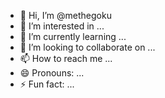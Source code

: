 - 👋 Hi, I’m @methegoku
- 👀 I’m interested in ...
- 🌱 I’m currently learning ...
- 💞️ I’m looking to collaborate on ...
- 📫 How to reach me ...
- 😄 Pronouns: ...
- ⚡ Fun fact: ...

<!---
methegoku/methegoku is a ✨ special ✨ repository because its `README.md` (this file) appears on your GitHub profile.
You can click the Preview link to take a look at your changes.
--->
